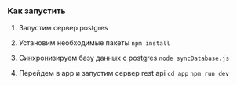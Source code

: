 ### Как запустить

1. Запустим сервер postgres

2. Установим необходимые пакеты
   `npm install`

3. Синхронизируем базу данных с postgres
  `node syncDatabase.js`

4. Перейдем в app и запустим сервер rest api
   `cd app`
   `npm run dev`
